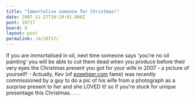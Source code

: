 ```yaml
---
title: "Immortalise someone for Christmas!"
date: 2007-11-27T10:29:01.000Z
post: 10717
board: 8
layout: post
permalink: /m/10717/
---
```

If you are immortalised in oil, next time someone says 'you're no oil painting' you will be able to cut them dead when you produce before their very eyes the Christmas present you got for your wife in 2007 - a picture of yourself! - Actually, Kev (of <a href="http://www.ezeetiger.com">ezeetiger.com</a> fame) was recently commissioned by a guy to do a pic of his wife from a photograph as a surprise present to her and she LOVED it! so if you're stuck for unique presentage this Christmas. . . .
